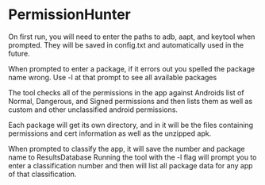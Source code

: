 # PermissionHunter


On first run, you will need to enter the paths to adb, aapt, and keytool when prompted. 
They will be saved in config.txt and automatically used in the future.

When prompted to enter a package, if it errors out you spelled the package name wrong. 
Use -l at that prompt to see all available packages

The tool checks all of the permissions in the app against Androids list of Normal, Dangerous, 
and Signed permissions and then lists them as well as custom and other unclassified android 
permissions.

Each package will get its own directory, and in it will be the files containing permissions and 
cert information as well as the unzipped apk. 

When prompted to classify the app, it will save the number and package name to ResultsDatabase
Running the tool with the -l flag will prompt you to enter a classification number and then will
list all package data for any app of that classification.

